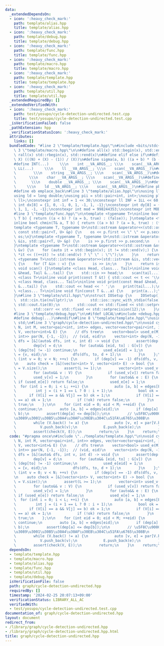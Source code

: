 ```yaml
---
data:
  _extendedDependsOn:
  - icon: ':heavy_check_mark:'
    path: template/alias.hpp
    title: template/alias.hpp
  - icon: ':heavy_check_mark:'
    path: template/debug.hpp
    title: template/debug.hpp
  - icon: ':heavy_check_mark:'
    path: template/func.hpp
    title: template/func.hpp
  - icon: ':heavy_check_mark:'
    path: template/macro.hpp
    title: template/macro.hpp
  - icon: ':heavy_check_mark:'
    path: template/template.hpp
    title: template/template.hpp
  - icon: ':heavy_check_mark:'
    path: template/util.hpp
    title: template/util.hpp
  _extendedRequiredBy: []
  _extendedVerifiedWith:
  - icon: ':heavy_check_mark:'
    path: test/yosupo/cycle-detection-undirected.test.cpp
    title: test/yosupo/cycle-detection-undirected.test.cpp
  _isVerificationFailed: false
  _pathExtension: hpp
  _verificationStatusIcon: ':heavy_check_mark:'
  attributes:
    links: []
  bundledCode: "#line 2 \"template/template.hpp\"\n#include <bits/stdc++.h>\n#line\
    \ 3 \"template/macro.hpp\"\n\n#define all(x) std::begin(x), std::end(x)\n#define\
    \ rall(x) std::rbegin(x), std::rend(x)\n#define elif else if\n#define updiv(N,\
    \ X) (((N) + (X) - (1)) / (X))\n#define sigma(a, b) ((a + b) * (b - a + 1) / 2)\n\
    #define INT(...)     \\\n    int __VA_ARGS__; \\\n    scan(__VA_ARGS__)\n#define\
    \ LL(...)     \\\n    ll __VA_ARGS__; \\\n    scan(__VA_ARGS__)\n#define STR(...)\
    \        \\\n    string __VA_ARGS__; \\\n    scan(__VA_ARGS__)\n#define CHR(...)\
    \      \\\n    char __VA_ARGS__; \\\n    scan(__VA_ARGS__)\n#define DOU(...) \
    \       \\\n    double __VA_ARGS__; \\\n    scan(__VA_ARGS__)\n#define LD(...)\
    \     \\\n    ld __VA_ARGS__; \\\n    scan(__VA_ARGS__)\n#define pb push_back\n\
    #define eb emplace_back\n#line 3 \"template/alias.hpp\"\n\nusing ll = long long;\n\
    using ld = long double;\nusing pii = std::pair<int, int>;\nusing pll = std::pair<ll,\
    \ ll>;\nconstexpr int inf = 1 << 30;\nconstexpr ll INF = 1LL << 60;\nconstexpr\
    \ int dx[8] = {1, 0, -1, 0, 1, -1, 1, -1};\nconstexpr int dy[8] = {0, 1, 0, -1,\
    \ 1, 1, -1, -1};\nconstexpr int mod = 998244353;\nconstexpr int MOD = 1e9 + 7;\n\
    #line 3 \"template/func.hpp\"\n\ntemplate <typename T>\ninline bool chmax(T& a,\
    \ T b) { return ((a < b) ? (a = b, true) : (false)); }\ntemplate <typename T>\n\
    inline bool chmin(T& a, T b) { return ((a > b) ? (a = b, true) : (false)); }\n\
    template <typename T, typename U>\nstd::ostream &operator<<(std::ostream &os,\
    \ const std::pair<T, U> &p) {\n    os << p.first << \" \" << p.second;\n    return\
    \ os;\n}\ntemplate <typename T, typename U>\nstd::istream &operator>>(std::istream\
    \ &is, std::pair<T, U> &p) {\n    is >> p.first >> p.second;\n    return is;\n\
    }\ntemplate <typename T>\nstd::ostream &operator<<(std::ostream &os, const std::vector<T>\
    \ &v) {\n    for (auto it = std::begin(v); it != std::end(v);) {\n        os <<\
    \ *it << ((++it) != std::end(v) ? \" \" : \"\");\n    }\n    return os;\n}\ntemplate\
    \ <typename T>\nstd::istream &operator>>(std::istream &is, std::vector<T> &v)\
    \ {\n    for (T &in : v) {\n        is >> in;\n    }\n    return is;\n}\ninline\
    \ void scan() {}\ntemplate <class Head, class... Tail>\ninline void scan(Head\
    \ &head, Tail &...tail) {\n    std::cin >> head;\n    scan(tail...);\n}\ntemplate\
    \ <class T>\ninline void print(const T &t) { std::cout << t << '\\n'; }\ntemplate\
    \ <class Head, class... Tail>\ninline void print(const Head &head, const Tail\
    \ &...tail) {\n    std::cout << head << ' ';\n    print(tail...);\n}\ntemplate\
    \ <class... T>\ninline void fin(const T &...a) {\n    print(a...);\n    exit(0);\n\
    }\n#line 3 \"template/util.hpp\"\n\nstruct IOSetup {\n    IOSetup() {\n      \
    \  std::cin.tie(nullptr);\n        std::ios::sync_with_stdio(false);\n       \
    \ std::cout.tie(0);\n        std::cout << std::fixed << std::setprecision(12);\n\
    \        std::cerr << std::fixed << std::setprecision(12);\n    }\n} IOSetup;\n\
    #line 3 \"template/debug.hpp\"\n\n#ifdef LOCAL\n#include <debug.hpp>\n#else\n\
    #define debug(...)\n#endif\n#line 8 \"template/template.hpp\"\nusing namespace\
    \ std;\n#line 3 \"graph/cycle-detection-undirected.hpp\"\n\nvoid cycle_detection(int\
    \ N, int M, vector<pair<int, int>> edges, vector<vector<pair<int, int>>> G, vector<int>&\
    \ V, vector<int>& E) {\n    // dfs tree\n    vector<bool> used_e(M);\n    vector<pair<int,\
    \ int>> par(N, {-1, -1});  // (vid, eid)\n    vector<int> dep(N, -1);\n    auto\
    \ dfs = [&](auto& dfs, int v, int d) -> void {\n        assert(dep[v] == -1);\n\
    \        dep[v] = d;\n        for (auto&& [eid, to] : G[v]) {\n            if\
    \ (dep[to] != -1) continue;\n            used_e[eid] = 1;\n            par[to]\
    \ = {v, eid};\n            dfs(dfs, to, d + 1);\n        }\n    };\n\n    for\
    \ (int v = 0; v < N; ++v) {\n        if (dep[v] == -1) dfs(dfs, v, 0);\n    }\n\
    \n    auto check = [&](vector<int> V, vector<int> E) -> bool {\n        int L\
    \ = V.size();\n        assert(L >= 1);\n        vector<int> used_v(N), used_e(M);\n\
    \        for (auto&& v : V) {\n            if (used_v[v]) return false;\n    \
    \        used_v[v] = 1;\n        }\n        for (auto&& e : E) {\n           \
    \ if (used_e[e]) return false;\n            used_e[e] = 1;\n        }\n      \
    \  for (int i = 0; i < L; ++i) {\n            auto [a, b] = edges[E[i]];\n   \
    \         int j = (i + 1 == L ? 0 : i + 1);\n            bool ok = 0;\n      \
    \      if (V[i] == a && V[j] == b) ok = 1;\n            if (V[i] == b && V[j]\
    \ == a) ok = 1;\n            if (!ok) return false;\n        }\n        return\
    \ true;\n    };\n\n    for (int eid = 0; eid < M; ++eid) {\n        if (used_e[eid])\
    \ continue;\n        auto [a, b] = edges[eid];\n        if (dep[a] > dep[b]) swap(a,\
    \ b);\n        assert(dep[a] <= dep[b]);\n\n        // \u5F8C\u9000\u8FBA e \u304B\
    \u3089\u3001\u30B5\u30A4\u30AF\u30EB\u304C\u51FA\u6765\u308B\n        V = {b};\n\
    \        while (V.back() != a) {\n            auto [v, e] = par[V.back()];\n \
    \           V.push_back(v);\n            E.push_back(e);\n        }\n        E.push_back(eid);\n\
    \        assert(check(V, E));\n        return;\n    }\n    return;\n}\n"
  code: "#pragma once\n#include \"../template/template.hpp\"\n\nvoid cycle_detection(int\
    \ N, int M, vector<pair<int, int>> edges, vector<vector<pair<int, int>>> G, vector<int>&\
    \ V, vector<int>& E) {\n    // dfs tree\n    vector<bool> used_e(M);\n    vector<pair<int,\
    \ int>> par(N, {-1, -1});  // (vid, eid)\n    vector<int> dep(N, -1);\n    auto\
    \ dfs = [&](auto& dfs, int v, int d) -> void {\n        assert(dep[v] == -1);\n\
    \        dep[v] = d;\n        for (auto&& [eid, to] : G[v]) {\n            if\
    \ (dep[to] != -1) continue;\n            used_e[eid] = 1;\n            par[to]\
    \ = {v, eid};\n            dfs(dfs, to, d + 1);\n        }\n    };\n\n    for\
    \ (int v = 0; v < N; ++v) {\n        if (dep[v] == -1) dfs(dfs, v, 0);\n    }\n\
    \n    auto check = [&](vector<int> V, vector<int> E) -> bool {\n        int L\
    \ = V.size();\n        assert(L >= 1);\n        vector<int> used_v(N), used_e(M);\n\
    \        for (auto&& v : V) {\n            if (used_v[v]) return false;\n    \
    \        used_v[v] = 1;\n        }\n        for (auto&& e : E) {\n           \
    \ if (used_e[e]) return false;\n            used_e[e] = 1;\n        }\n      \
    \  for (int i = 0; i < L; ++i) {\n            auto [a, b] = edges[E[i]];\n   \
    \         int j = (i + 1 == L ? 0 : i + 1);\n            bool ok = 0;\n      \
    \      if (V[i] == a && V[j] == b) ok = 1;\n            if (V[i] == b && V[j]\
    \ == a) ok = 1;\n            if (!ok) return false;\n        }\n        return\
    \ true;\n    };\n\n    for (int eid = 0; eid < M; ++eid) {\n        if (used_e[eid])\
    \ continue;\n        auto [a, b] = edges[eid];\n        if (dep[a] > dep[b]) swap(a,\
    \ b);\n        assert(dep[a] <= dep[b]);\n\n        // \u5F8C\u9000\u8FBA e \u304B\
    \u3089\u3001\u30B5\u30A4\u30AF\u30EB\u304C\u51FA\u6765\u308B\n        V = {b};\n\
    \        while (V.back() != a) {\n            auto [v, e] = par[V.back()];\n \
    \           V.push_back(v);\n            E.push_back(e);\n        }\n        E.push_back(eid);\n\
    \        assert(check(V, E));\n        return;\n    }\n    return;\n}"
  dependsOn:
  - template/template.hpp
  - template/macro.hpp
  - template/alias.hpp
  - template/func.hpp
  - template/util.hpp
  - template/debug.hpp
  isVerificationFile: false
  path: graph/cycle-detection-undirected.hpp
  requiredBy: []
  timestamp: '2024-02-25 20:07:13+09:00'
  verificationStatus: LIBRARY_ALL_AC
  verifiedWith:
  - test/yosupo/cycle-detection-undirected.test.cpp
documentation_of: graph/cycle-detection-undirected.hpp
layout: document
redirect_from:
- /library/graph/cycle-detection-undirected.hpp
- /library/graph/cycle-detection-undirected.hpp.html
title: graph/cycle-detection-undirected.hpp
---
```

